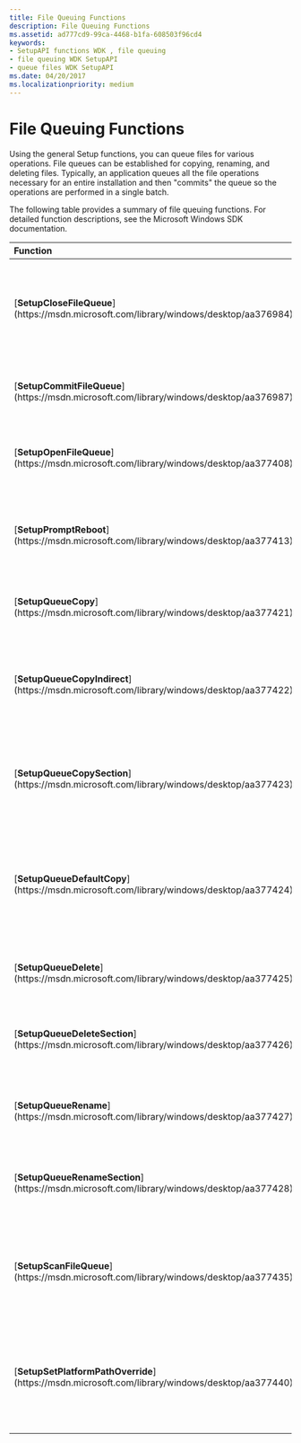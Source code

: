 ```yaml
---
title: File Queuing Functions
description: File Queuing Functions
ms.assetid: ad777cd9-99ca-4468-b1fa-608503f96cd4
keywords:
- SetupAPI functions WDK , file queuing
- file queuing WDK SetupAPI
- queue files WDK SetupAPI
ms.date: 04/20/2017
ms.localizationpriority: medium
---
```


# File Queuing Functions





Using the general Setup functions, you can queue files for various operations. File queues can be established for copying, renaming, and deleting files. Typically, an application queues all the file operations necessary for an entire installation and then "commits" the queue so the operations are performed in a single batch.

The following table provides a summary of file queuing functions. For detailed function descriptions, see the Microsoft Windows SDK documentation.

<table>
<colgroup>
<col width="50%" />
<col width="50%" />
</colgroup>
<thead>
<tr class="header">
<th align="left">Function</th>
<th align="left">Description</th>
</tr>
</thead>
<tbody>
<tr class="odd">
<td align="left"><p>[<strong>SetupCloseFileQueue</strong>](https://msdn.microsoft.com/library/windows/desktop/aa376984)</p></td>
<td align="left"><p>Destroys a file queue together with any uncommitted file operations.</p></td>
</tr>
<tr class="even">
<td align="left"><p>[<strong>SetupCommitFileQueue</strong>](https://msdn.microsoft.com/library/windows/desktop/aa376987)</p></td>
<td align="left"><p>Commits (performs) all queued operations.</p></td>
</tr>
<tr class="odd">
<td align="left"><p>[<strong>SetupOpenFileQueue</strong>](https://msdn.microsoft.com/library/windows/desktop/aa377408)</p></td>
<td align="left"><p>Creates and returns a handle to a file queue.</p></td>
</tr>
<tr class="even">
<td align="left"><p>[<strong>SetupPromptReboot</strong>](https://msdn.microsoft.com/library/windows/desktop/aa377413)</p></td>
<td align="left"><p>Prompts the user to restart his or her computer, if necessary.</p></td>
</tr>
<tr class="odd">
<td align="left"><p>[<strong>SetupQueueCopy</strong>](https://msdn.microsoft.com/library/windows/desktop/aa377421)</p></td>
<td align="left"><p>Queues a specified file for copying.</p></td>
</tr>
<tr class="even">
<td align="left"><p>[<strong>SetupQueueCopyIndirect</strong>](https://msdn.microsoft.com/library/windows/desktop/aa377422)</p></td>
<td align="left"><p>Queues a specified file for copying, and provides file location and security information.</p></td>
</tr>
<tr class="odd">
<td align="left"><p>[<strong>SetupQueueCopySection</strong>](https://msdn.microsoft.com/library/windows/desktop/aa377423)</p></td>
<td align="left"><p>Queues the files in a specified INF file section for copying.</p></td>
</tr>
<tr class="even">
<td align="left"><p>[<strong>SetupQueueDefaultCopy</strong>](https://msdn.microsoft.com/library/windows/desktop/aa377424)</p></td>
<td align="left"><p>Queues a specified file for copying, using default source and destination settings contained in the INF file.</p></td>
</tr>
<tr class="odd">
<td align="left"><p>[<strong>SetupQueueDelete</strong>](https://msdn.microsoft.com/library/windows/desktop/aa377425)</p></td>
<td align="left"><p>Queues a specified file for deletion.</p></td>
</tr>
<tr class="even">
<td align="left"><p>[<strong>SetupQueueDeleteSection</strong>](https://msdn.microsoft.com/library/windows/desktop/aa377426)</p></td>
<td align="left"><p>Queues the files in an INF file section for deletion.</p></td>
</tr>
<tr class="odd">
<td align="left"><p>[<strong>SetupQueueRename</strong>](https://msdn.microsoft.com/library/windows/desktop/aa377427)</p></td>
<td align="left"><p>Queues a specified file for renaming.</p></td>
</tr>
<tr class="even">
<td align="left"><p>[<strong>SetupQueueRenameSection</strong>](https://msdn.microsoft.com/library/windows/desktop/aa377428)</p></td>
<td align="left"><p>Queues the files in an INF section for renaming.</p></td>
</tr>
<tr class="odd">
<td align="left"><p>[<strong>SetupScanFileQueue</strong>](https://msdn.microsoft.com/library/windows/desktop/aa377435)</p></td>
<td align="left"><p>Scans a file queue and performs a specified operation on each queue entry.</p></td>
</tr>
<tr class="even">
<td align="left"><p>[<strong>SetupSetPlatformPathOverride</strong>](https://msdn.microsoft.com/library/windows/desktop/aa377440)</p></td>
<td align="left"><p>Sets the value that is used for overriding the default platform-specific source path.</p></td>
</tr>
</tbody>
</table>

 

 

 





